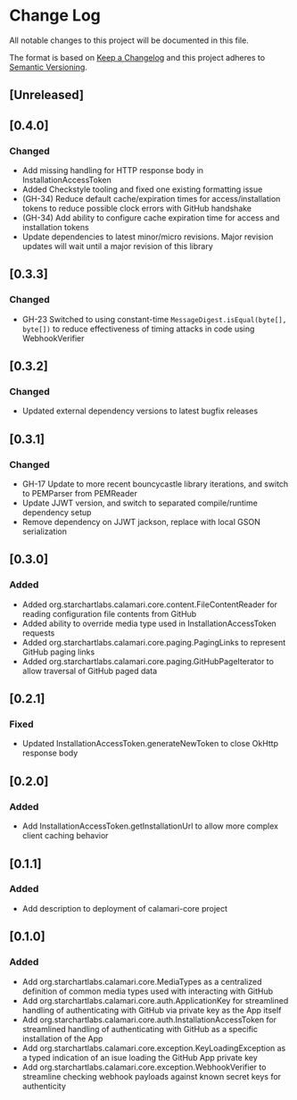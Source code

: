# Change Log
All notable changes to this project will be documented in this file.

The format is based on [Keep a Changelog](http://keepachangelog.com/)
and this project adheres to [Semantic Versioning](http://semver.org/).

## [Unreleased]

## [0.4.0]
### Changed
- Add missing handling for HTTP response body in InstallationAccessToken
- Added Checkstyle tooling and fixed one existing formatting issue
- (GH-34) Reduce default cache/expiration times for access/installation tokens to reduce possible clock errors with GitHub handshake
- (GH-34) Add ability to configure cache expiration time for access and installation tokens
- Update dependencies to latest minor/micro revisions. Major revision updates will wait until a major revision of this library

## [0.3.3]
### Changed
- GH-23 Switched to using constant-time `MessageDigest.isEqual(byte[], byte[])` to reduce effectiveness of timing attacks in code using WebhookVerifier

## [0.3.2]
### Changed
- Updated external dependency versions to latest bugfix releases

## [0.3.1]
### Changed
- GH-17 Update to more recent bouncycastle library iterations, and switch to PEMParser from PEMReader
- Update JJWT version, and switch to separated compile/runtime dependency setup
- Remove dependency on JJWT jackson, replace with local GSON serialization

## [0.3.0]
### Added
- Added org.starchartlabs.calamari.core.content.FileContentReader for reading configuration file contents from GitHub
- Added ability to override media type used in InstallationAccessToken requests
- Added org.starchartlabs.calamari.core.paging.PagingLinks to represent GitHub paging links
- Added org.starchartlabs.calamari.core.paging.GitHubPageIterator<T> to allow traversal of GitHub paged data

## [0.2.1]
### Fixed
- Updated InstallationAccessToken.generateNewToken to close OkHttp response body

## [0.2.0]
### Added
- Add InstallationAccessToken.getInstallationUrl to allow more complex client caching behavior

## [0.1.1]
### Added
- Add description to deployment of calamari-core project

## [0.1.0]
### Added
- Add org.starchartlabs.calamari.core.MediaTypes as a centralized definition of common media types used with interacting with GitHub
- Add org.starchartlabs.calamari.core.auth.ApplicationKey for streamlined handling of authenticating with GitHub via private key as the App itself
- Add org.starchartlabs.calamari.core.auth.InstallationAccessToken for streamlined handling of authenticating with GitHub as a specific installation of the App
- Add org.starchartlabs.calamari.core.exception.KeyLoadingException as a typed indication of an isue loading the GitHub App private key
- Add org.starchartlabs.calamari.core.exception.WebhookVerifier to streamline checking webhook payloads against known secret keys for authenticity

